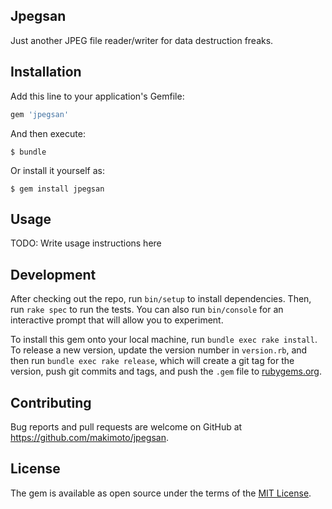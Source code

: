 Jpegsan
---

Just another JPEG file reader/writer for data destruction freaks.

## Installation

Add this line to your application's Gemfile:

```ruby
gem 'jpegsan'
```

And then execute:

    $ bundle

Or install it yourself as:

    $ gem install jpegsan

## Usage

TODO: Write usage instructions here

## Development

After checking out the repo, run `bin/setup` to install dependencies. Then, run `rake spec` to run the tests. You can also run `bin/console` for an interactive prompt that will allow you to experiment.

To install this gem onto your local machine, run `bundle exec rake install`. To release a new version, update the version number in `version.rb`, and then run `bundle exec rake release`, which will create a git tag for the version, push git commits and tags, and push the `.gem` file to [rubygems.org](https://rubygems.org).

## Contributing

Bug reports and pull requests are welcome on GitHub at https://github.com/makimoto/jpegsan.

## License

The gem is available as open source under the terms of the [MIT License](https://opensource.org/licenses/MIT).
